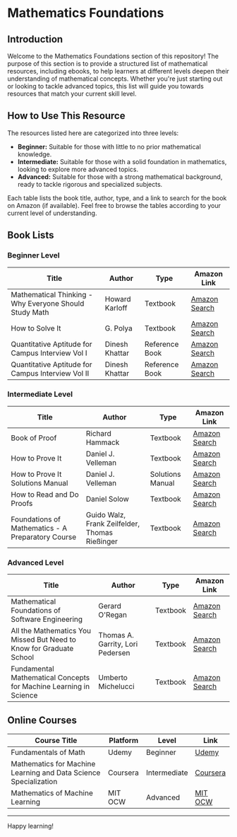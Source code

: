 # Mathematics Foundations

## Introduction

Welcome to the Mathematics Foundations section of this repository! The purpose of this section is to provide a structured list of mathematical resources, including ebooks, to help learners at different levels deepen their understanding of mathematical concepts. Whether you're just starting out or looking to tackle advanced topics, this list will guide you towards resources that match your current skill level.

## How to Use This Resource

The resources listed here are categorized into three levels:

* **Beginner:** Suitable for those with little to no prior mathematical knowledge.
* **Intermediate:** Suitable for those with a solid foundation in mathematics, looking to explore more advanced topics.
* **Advanced:** Suitable for those with a strong mathematical background, ready to tackle rigorous and specialized subjects.

Each table lists the book title, author, type, and a link to search for the book on Amazon (if available). Feel free to browse the tables according to your current level of understanding.

## Book Lists

### Beginner Level

| Title                                                  | Author         | Type           | Amazon Link                                                                                        |
| ------------------------------------------------------ | -------------- | -------------- | -------------------------------------------------------------------------------------------------- |
| Mathematical Thinking - Why Everyone Should Study Math | Howard Karloff | Textbook       | [Amazon Search](https://www.amazon.com/s?k=Mathematical+Thinking+-+Why+Everyone+Should+Study+Math) |
| How to Solve It                                        | G. Polya       | Textbook       | [Amazon Search](https://www.amazon.com/s?k=How+to+Solve+It)                                        |
| Quantitative Aptitude for Campus Interview Vol I       | Dinesh Khattar | Reference Book | [Amazon Search](https://www.amazon.com/s?k=Quantitative+Aptitude+for+Campus+Interview+Vol+I)       |
| Quantitative Aptitude for Campus Interview Vol II      | Dinesh Khattar | Reference Book | [Amazon Search](https://www.amazon.com/s?k=Quantitative+Aptitude+for+Campus+Interview+Vol+II)      |

### Intermediate Level

| Title                                             | Author                                         | Type             | Amazon Link                                                                                   |
| ------------------------------------------------- | ---------------------------------------------- | ---------------- | --------------------------------------------------------------------------------------------- |
| Book of Proof                                     | Richard Hammack                                | Textbook         | [Amazon Search](https://www.amazon.com/s?k=Book+of+Proof)                                     |
| How to Prove It                                   | Daniel J. Velleman                             | Textbook         | [Amazon Search](https://www.amazon.com/s?k=How+to+Prove+It)                                   |
| How to Prove It Solutions Manual                  | Daniel J. Velleman                             | Solutions Manual | [Amazon Search](https://www.amazon.com/s?k=How+to+Prove+It+Solutions+Manual)                  |
| How to Read and Do Proofs                         | Daniel Solow                                   | Textbook         | [Amazon Search](https://www.amazon.com/s?k=How+to+Read+and+Do+Proofs)                         |
| Foundations of Mathematics - A Preparatory Course | Guido Walz, Frank Zeilfelder, Thomas Rießinger | Textbook         | [Amazon Search](https://www.amazon.com/s?k=Foundations+of+Mathematics+-+A+Preparatory+Course) |

### Advanced Level

| Title                                                               | Author                           | Type     | Amazon Link                                                                                                   |
| ------------------------------------------------------------------- | -------------------------------- | -------- | ------------------------------------------------------------------------------------------------------------- |
| Mathematical Foundations of Software Engineering                    | Gerard O'Regan                   | Textbook | [Amazon Search](https://www.amazon.com/s?k=Mathematical+Foundations+of+Software+Engineering)                  |
| All the Mathematics You Missed But Need to Know for Graduate School | Thomas A. Garrity, Lori Pedersen | Textbook | [Amazon Search](https://www.amazon.com/s?k=All+the+Mathematics+You+Missed)                                    |
| Fundamental Mathematical Concepts for Machine Learning in Science   | Umberto Michelucci               | Textbook | [Amazon Search](https://www.amazon.com/s?k=Fundamental+Mathematical+Concepts+for+Machine+Learning+in+Science) |

## Online Courses

| Course Title                                                     | Platform | Level        | Link                                 |
| ---------------------------------------------------------------- | -------- | ------------ | ------------------------------------ |
| Fundamentals of Math                                             | Udemy    | Beginner     | [Udemy](https://www.udemy.com)       |
| Mathematics for Machine Learning and Data Science Specialization | Coursera | Intermediate | [Coursera](https://www.coursera.org) |
| Mathematics of Machine Learning                                  | MIT OCW  | Advanced     | [MIT OCW](https://ocw.mit.edu)       |

---

Happy learning!

